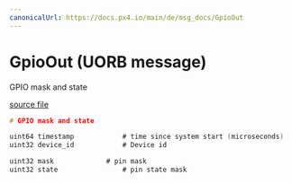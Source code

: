 ```yaml
---
canonicalUrl: https://docs.px4.io/main/de/msg_docs/GpioOut
---
```


# GpioOut (UORB message)

GPIO mask and state

[source file](https://github.com/PX4/PX4-Autopilot/blob/release/1.14/msg/GpioOut.msg)

```c
# GPIO mask and state

uint64 timestamp            # time since system start (microseconds)
uint32 device_id            # Device id

uint32 mask             # pin mask
uint32 state                # pin state mask

```
